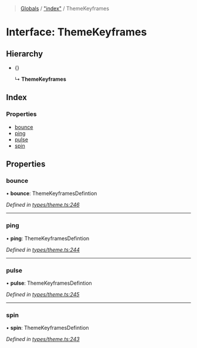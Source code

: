 > [Globals](../README.md) / ["index"](../modules/_index_.md) / ThemeKeyframes

# Interface: ThemeKeyframes

## Hierarchy

- {}

  ↳ **ThemeKeyframes**

## Index

### Properties

- [bounce](_index_.themekeyframes.md#bounce)
- [ping](_index_.themekeyframes.md#ping)
- [pulse](_index_.themekeyframes.md#pulse)
- [spin](_index_.themekeyframes.md#spin)

## Properties

### bounce

• **bounce**: ThemeKeyframesDefintion

_Defined in [types/theme.ts:246](https://github.com/kenoxa/beamwind/blob/main/packages/beamwind/src/types/theme.ts#L246)_

---

### ping

• **ping**: ThemeKeyframesDefintion

_Defined in [types/theme.ts:244](https://github.com/kenoxa/beamwind/blob/main/packages/beamwind/src/types/theme.ts#L244)_

---

### pulse

• **pulse**: ThemeKeyframesDefintion

_Defined in [types/theme.ts:245](https://github.com/kenoxa/beamwind/blob/main/packages/beamwind/src/types/theme.ts#L245)_

---

### spin

• **spin**: ThemeKeyframesDefintion

_Defined in [types/theme.ts:243](https://github.com/kenoxa/beamwind/blob/main/packages/beamwind/src/types/theme.ts#L243)_
